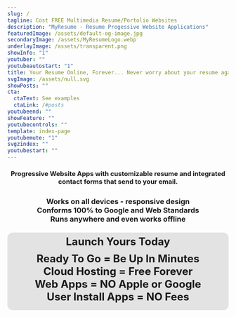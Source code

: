 ```yaml
---
slug: /
tagline: Cost FREE Multimedia Resume/Portolio Websites
description: "MyResume - Resume Progessive Website Applications"
featuredImage: /assets/default-og-image.jpg
secondaryImage: /assets/MyResumeLogo.webp
underlayImage: /assets/transparent.png
showInfo: "1"
youtuber: ""
youtubeautostart: "1"
title: Your Resume Online, Forever... Never worry about your resume again.
svgImage: /assets/null.svg
showPosts: ""
cta:
  ctaText: See examples
  ctaLink: /#posts
youtubeend: ""
showFeature: ""
youtubecontrols: ""
template: index-page
youtubemute: "1"
svgzindex: ""
youtubestart: ""
---
```

<h3 class="" style="color:; font-weight:bold; font-size:105%; margin:1rem 0; text-align:center; padding:5px; border-radius:12px;">
Progressive Website Apps with customizable resume and integrated contact forms that send to your email. </h3>

<h3 class="" style="color:; margin:1rem 0; text-align:center; padding:5px; border-radius:12px;">
Works on all devices - responsive design
<br />
Conforms 100% to Google and Web Standards 
<br />
Runs anywhere and even works offline
<br />
 </h3>


 <div class="" style=" background:rgba(0,0,0,0.10); padding: 1rem 2rem; border: 0px double rgb(255, 255, 255); border-radius: 12px;"><h2 class="title1 txtshadow-header" style="position: relative; text-align: center; float: none; margin: 0px; padding: 0px; font-size: 1.5rem;"><span class="" style="font-size: 100%; font-weight: bold; border-radius: 12px; margin-top: -10px; position: absolute; width: 100%; display: flex; justify-content: center; border: 0px solid rgb(0, 0, 0);">Launch Yours Today</span>
 <br />
 Ready To Go = Be Up In Minutes<br />
<!-- Serverless Cloud Based = FREE<br /> -->
Cloud Hosting = Free Forever<br />
Web Apps = NO Apple or Google
<br />
<span  className="neonText2">User Install Apps = NO Fees<br />



 
 <!-- <br><span style="font-size: 90%;">Fast | Flexible | Secure | Features</span><br><br> -->

<!-- <h3 class="" style="color:; font-weight:bold; font-size:115%; margin:1rem 0; text-align:center; padding:5px; border-radius:12px;"> Built for artists, photographers, musicians, and others who want their resume online forever and to stand out from the crowd.
</h3> -->

<!-- <blockquote>
<p>MyResume produce top-notch SEO-minded content that ranks incredibly well in Google page rankings. It has everything! Social Media sites auto import Website previews with descriptions. It makes things SO easy, just click to share!</p>
<div style="text-align:right; padding-right:20%;"> – Satisfied MyResume User</div>
</blockquote> -->